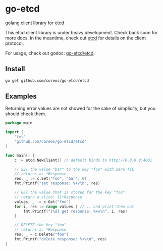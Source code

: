 # go-etcd

golang client library for etcd

This etcd client library is under heavy development. Check back soon for more
docs. In the meantime, check out [etcd](https://github.com/coreos/etcd) for
details on the client protocol. 

For usage, check out godoc: [go-etcd/etcd](http://godoc.org/github.com/coreos/go-etcd/etcd).

## Install

```bash
go get github.com/coreos/go-etcd/etcd
```

## Examples

Returning error values are not showed for the sake of simplicity, but you
should check them.

```go
package main

import (
	"fmt"
	"github.com/coreos/go-etcd/etcd"
)

func main() {
	c := etcd.NewClient() // default binds to http://0.0.0.0:4001

	// SET the value "bar" to the key "foo" with zero TTL
	// returns a: *Response
	res, _ := c.Set("foo", "bar", 0)
	fmt.Printf("set response: %+v\n", res)

	// GET the value that is stored for the key "foo"
	// return a slice: []*Response
	values, _ := c.Get("foo")
	for i, res := range values { // .. and print them out
		fmt.Printf("[%d] get response: %+v\n", i, res)
	}

	// DELETE the key "foo"
	// returns a: *Response
	res, _ = c.Delete("foo")
	fmt.Printf("delete response: %+v\n", res)
}
```
